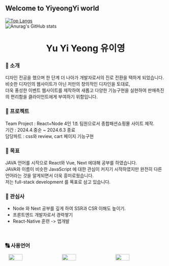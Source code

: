 ## Welcome to YiyeongYi world


[![Top Langs](https://github-readme-stats.vercel.app/api/top-langs/?username=yar0103&layout=donut)](https://github.com/yar0103/github-readme-stats)
<br/>
![Anurag's GitHub stats](https://github-readme-stats.vercel.app/api?username=yar0103&show_icons=true)



<!--
**yar0103/yar0103** is a ✨ _special_ ✨ repository because its `README.md` (this file) appears on your GitHub profile.

Here are some ideas to get you started:

- 🔭 I’m currently working on ...
- 🌱 I’m currently learning ...
- 👯 I’m looking to collaborate on ...
- 🤔 I’m looking for help with ...
- 💬 Ask me about ...
- 📫 How to reach me: ...
- 😄 Pronouns: ...
- ⚡ Fun fact: ...
-->



<h1 align="center"> Yu Yi Yeong 유이영</h1>
<h3>💬 소개</h3>
디자인 전공을 했으며 한 단계 더 나아가 개발자로서의 진로 전환을 택하게 되었습니다.<br/>
비슷한 디자인의 웹사이트가 아닌 저만의 창의적인 디자인을 토대로, <br/>
더욱 풍성한 이벤트 웹사이트를 제작하여 새롭고 다양한 기능구현을 실현하여 판매촉진의 편리함을 클라이언트에게 부여하기 위함입니다.
<br/<br/>

<h3>📰 프로젝트</h3>
Team Project : React+Node 4인 1조 팀원으로서 종합패션쇼핑몰 사이트 제작.<br/>
기간 : 2024.4.중순 ~ 2024.6.3 종료 <br/>
담당파트 : css와 review, cart 페이지 기능구현
<br/<br/>

<h3>🚩 목표</h3>
JAVA 언어를 시작으로 React와 Vue, Next 에대해 공부를 하였습니다.<br/>
JAVA와 이름이 비슷한 JavaScript 에 대한 관심이 커지기 시작하였지만 완전히 다른 언어라는 것을 알게되면서 더욱 흥미로웠습니다.<br/>
저는 full-stack development 를 묙표로 삼고 있습니다.
<br/<br/>

<h3>💛 관심사</h3>
<ul>
  <li>Node 와 Next 공부를 깊게 하여 SSR과 CSR 이해도 높이기.</li>
  <li>프론트엔드 개발자로서 경력쌓기</li>
  <li>React-Native 훈련 -> 앱개발</li>
</ul>   
<br/<br/>

<h3>🔠 사용언어</h3>
<div style="display: flex; justify-content: space-between;">
  <img src="https://images.velog.io/images/kim-jaemin420/post/088bbdd3-3c5c-4520-b250-4e67da4e368b/%E1%84%85%E1%85%B5%E1%84%8B%E1%85%A2%E1%86%A8%E1%84%90%E1%85%B3.png" style="height: auto; width: 30%; margin: 0 10px;" />
  <img src="https://modulabs.co.kr/wp-content/uploads/2023/11/image-1536x864.jpeg" style="height: auto; width: 30%; margin: 0 10px;" />
  <img src="https://velog.velcdn.com/images/danny0129/post/0c6e28e6-3109-449d-8263-5eb38404541c/image.jpeg" style="height: auto; width: 30%; margin: 0 10px;" />
</div>


